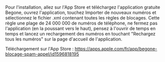 Pour l'installation, allez sur l'App Store et téléchargez l'application gratuite Begone, ouvrez l'application, touchez Importer de nouveaux numéros et sélectionnez le fichier .xml contenant toutes les règles de blocages.
Cette règle une plage de 24 000 000 de numéros de téléphone, ne fermez pas l'application (en la poussant vers le haut), pensez à l'ouvrir de temps en temps et lancez un rechargement des numéros en touchant "Rechargez tous les numéros" sur la page d'accueil de l'application.

Téléchargement sur l'App Store : https://apps.apple.com/fr/app/begone-blocage-spam-appel/id1596818195
